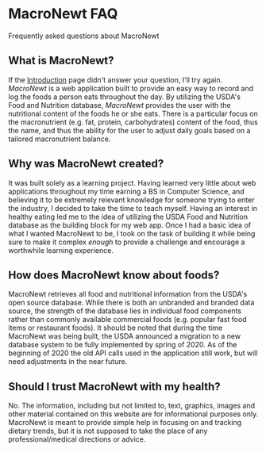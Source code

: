 # MacroNewt FAQ
Frequently asked questions about MacroNewt

## What is MacroNewt?
If the [Introduction](~/articles/intro.md) page didn't answer your question, I'll try again. *MacroNewt* is a web application built to provide an easy way to record and log the foods a person eats throughout the day. By utilizing the USDA's Food and Nutrition database, *MacroNewt* provides the user with the nutritional content of the foods he or she eats. There is a particular focus on the macronutrient (e.g. fat, protein, carbohydrates) content of the food, thus the name, and thus the ability for the user to adjust daily goals based on a tailored macronutrient balance.

## Why was MacroNewt created?
It was built solely as a learning project. Having learned very little about web applications throughout my time earning a BS in Computer Science, and believing it to be extremely relevant knowledge for someone trying to enter the industry, I decided to take the time to teach myself. Having an interest in healthy eating led me to the idea of utilizing the USDA Food and Nutrition database as the building block for my web app. Once I had a basic idea of what I wanted MacroNewt to be, I took on the task of building it while being sure to make it complex *enough* to provide a challenge and encourage a worthwhile learning experience. 

## How does MacroNewt know about foods?
MacroNewt retrieves all food and nutritional information from the USDA's open source database. While there is both an unbranded and branded data source, the strength of the database lies in individual food components rather than commonly available commercial foods (e.g. popular fast food items or restaurant foods). It should be noted that during the time MacroNewt was being built, the USDA announced a migration to a new database system to be fully implemented by spring of 2020. As of the beginning of 2020 the old API calls used in the application still work, but will need adjustments in the near future. 

## Should I trust MacroNewt with my health?
No. The information, including but not limited to, text, graphics, images and other material contained on this website are for informational purposes only. MacroNewt is meant to provide simple help in focusing on and tracking dietary trends, but it is not supposed to take the place of any professional/medical directions or advice.